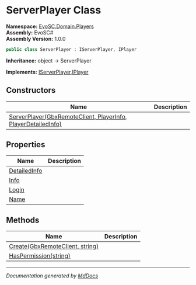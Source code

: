 ﻿<!--  
  <auto-generated>   
    The contents of this file were generated by a tool.  
    Changes to this file may be list if the file is regenerated  
  </auto-generated>   
-->

# ServerPlayer Class

**Namespace:** [EvoSC.Domain.Players](../index.md)  
**Assembly:** EvoSC\#  
**Assembly Version:** 1.0.0

```csharp
public class ServerPlayer : IServerPlayer, IPlayer
```

**Inheritance:** object → ServerPlayer

**Implements:** [IServerPlayer](../../../Interfaces/Players/IServerPlayer/index.md),[IPlayer](../../../Interfaces/Players/IPlayer/index.md)

## Constructors

| Name                                                                                   | Description |
| -------------------------------------------------------------------------------------- | ----------- |
| [ServerPlayer(GbxRemoteClient, PlayerInfo, PlayerDetailedInfo)](constructors/index.md) |             |

## Properties

| Name                                       | Description |
| ------------------------------------------ | ----------- |
| [DetailedInfo](properties/DetailedInfo.md) |             |
| [Info](properties/Info.md)                 |             |
| [Login](properties/Login.md)               |             |
| [Name](properties/Name.md)                 |             |

## Methods

| Name                                                 | Description |
| ---------------------------------------------------- | ----------- |
| [Create(GbxRemoteClient, string)](methods/Create.md) |             |
| [HasPermission(string)](methods/HasPermission.md)    |             |

___

*Documentation generated by [MdDocs](https://github.com/ap0llo/mddocs)*
